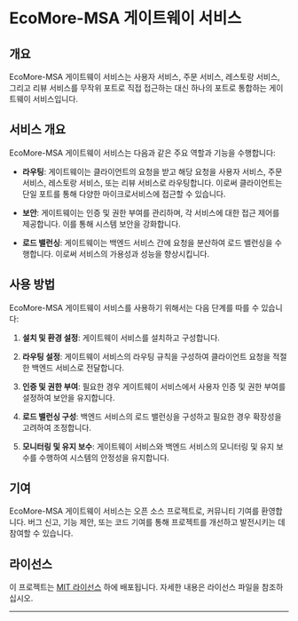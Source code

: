 # EcoMore-MSA 게이트웨이 서비스

## 개요

EcoMore-MSA 게이트웨이 서비스는 사용자 서비스, 주문 서비스, 레스토랑 서비스, 그리고 리뷰 서비스를 무작위 포트로 직접 접근하는 대신 하나의 포트로 통합하는 게이트웨이 서비스입니다.

## 서비스 개요

EcoMore-MSA 게이트웨이 서비스는 다음과 같은 주요 역할과 기능을 수행합니다:

- **라우팅**: 게이트웨이는 클라이언트의 요청을 받고 해당 요청을 사용자 서비스, 주문 서비스, 레스토랑 서비스, 또는 리뷰 서비스로 라우팅합니다. 이로써 클라이언트는 단일 포트를 통해 다양한 마이크로서비스에 접근할 수 있습니다.

- **보안**: 게이트웨이는 인증 및 권한 부여를 관리하며, 각 서비스에 대한 접근 제어를 제공합니다. 이를 통해 시스템 보안을 강화합니다.

- **로드 밸런싱**: 게이트웨이는 백엔드 서비스 간에 요청을 분산하여 로드 밸런싱을 수행합니다. 이로써 서비스의 가용성과 성능을 향상시킵니다.

## 사용 방법

EcoMore-MSA 게이트웨이 서비스를 사용하기 위해서는 다음 단계를 따를 수 있습니다:

1. **설치 및 환경 설정**: 게이트웨이 서비스를 설치하고 구성합니다.

2. **라우팅 설정**: 게이트웨이 서비스의 라우팅 규칙을 구성하여 클라이언트 요청을 적절한 백엔드 서비스로 전달합니다.

3. **인증 및 권한 부여**: 필요한 경우 게이트웨이 서비스에서 사용자 인증 및 권한 부여를 설정하여 보안을 유지합니다.

4. **로드 밸런싱 구성**: 백엔드 서비스의 로드 밸런싱을 구성하고 필요한 경우 확장성을 고려하여 조정합니다.

5. **모니터링 및 유지 보수**: 게이트웨이 서비스와 백엔드 서비스의 모니터링 및 유지 보수를 수행하여 시스템의 안정성을 유지합니다.

## 기여

EcoMore-MSA 게이트웨이 서비스는 오픈 소스 프로젝트로, 커뮤니티 기여를 환영합니다. 버그 신고, 기능 제안, 또는 코드 기여를 통해 프로젝트를 개선하고 발전시키는 데 참여할 수 있습니다.

## 라이선스

이 프로젝트는 [MIT 라이선스](LICENSE) 하에 배포됩니다. 자세한 내용은 라이선스 파일을 참조하십시오.

---
